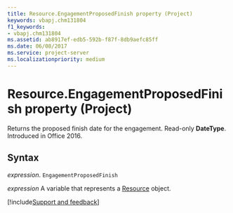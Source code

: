 ```yaml
---
title: Resource.EngagementProposedFinish property (Project)
keywords: vbapj.chm131804
f1_keywords:
- vbapj.chm131804
ms.assetid: ab8917ef-edb5-592b-f87f-8db9aefc85ff
ms.date: 06/08/2017
ms.service: project-server
ms.localizationpriority: medium
---
```



# Resource.EngagementProposedFinish property (Project)

Returns the proposed finish date for the engagement. Read-only **DateType**. Introduced in Office 2016.


## Syntax

_expression_. `EngagementProposedFinish`

_expression_ A variable that represents a [Resource](./Project.Resource.md) object.

[!include[Support and feedback](~/includes/feedback-boilerplate.md)]